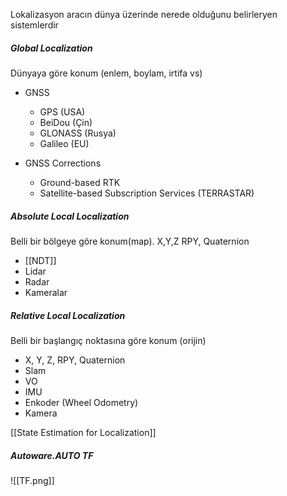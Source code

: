 Lokalizasyon aracın dünya üzerinde nerede olduğunu belirleryen sistemlerdir

##### Global Localization

Dünyaya göre konum (enlem, boylam, irtifa vs)

- GNSS
	- GPS (USA)
	- BeiDou (Çin)
	- GLONASS (Rusya)
	- Galileo (EU)

- GNSS Corrections
	- Ground-based RTK
	- Satellite-based Subscription Services (TERRASTAR)

##### Absolute Local Localization

Belli bir bölgeye göre konum(map). X,Y,Z RPY, Quaternion
- [[NDT]]
- Lidar
- Radar
- Kameralar

##### Relative Local Localization

Belli bir başlangıç noktasına göre konum (orijin)
- X, Y, Z, RPY, Quaternion
- Slam
- VO
- IMU
- Enkoder (Wheel Odometry)
- Kamera

[[State Estimation for Localization]]

##### Autoware.AUTO TF

![[TF.png]]